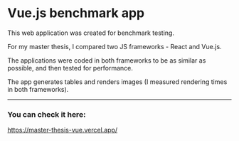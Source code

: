 # Vue.js benchmark app

This web application was created for benchmark testing. 

For my master thesis, I compared two JS frameworks - React and Vue.js. 

The applications were coded in both frameworks to be as similar as possible, and then tested for performance.

The app generates tables and renders images (I measured rendering times in both frameworks).

---

### You can check it here:

https://master-thesis-vue.vercel.app/

